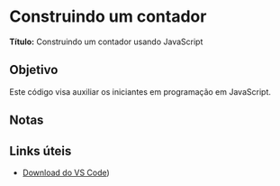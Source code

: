 #  Construindo um contador 

**Título:** Construindo um contador usando JavaScript

## Objetivo
Este código visa auxiliar os iniciantes em programação em JavaScript.

## Notas


## Links úteis
- [Download do VS Code](https://code.visualstudio.com/))
